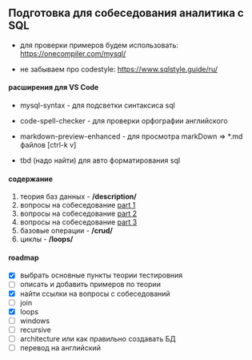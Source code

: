 ## Подготовка для собеседования аналитика с SQL 

- для проверки примеров будем использовать: https://onecompiler.com/mysql/

- не забываем про codestyle: https://www.sqlstyle.guide/ru/


#### расширения для VS Code

- mysql-syntax - для подсветки синтаксиса sql

- code-spell-checker - для проверки орфографии английского

- markdown-preview-enhanced - для просмотра markDown => *.md файлов [ctrl-k v]

- tbd (надо найти) для авто форматирования sql

#### содержание

1. теория баз данных - **/description/**
2. вопросы на собеседование [part 1](https://techrocks.ru/2020/06/11/top-sql-interview-questions-1/)
3. вопросы на собеседование [part 2](https://tproger.ru/articles/sql-interview-questions/)
4. вопросы на собеседование [part 3](https://habr.com/ru/company/dcmiran/blog/500360/)
5. базовые операции - **/crud/**
6. циклы - **/loops/**

#### roadmap

- [X] выбрать основные пункты теории тестировния
- [ ] описать и добавить примеров по теории 
- [X] найти ссылки на вопросы с собеседований 
- [ ] join
- [X] loops
- [ ] windows
- [ ] recursive
- [ ] architecture или как правильно создавать БД
- [ ] перевод на английский